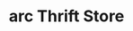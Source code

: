 ---
title: "arc Thrift Store"
url: /colorado-springs/arc-thrift-store-north-academy-boulevard/
shop: charity
---